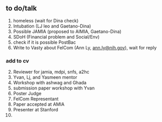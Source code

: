 ## to do/talk

1. homeless (wait for Dina check)
2. Intubation (LJ leo and Gaetano-Dina)
3. Possible JAMIA (proposed to AIMIA, Gaetano-Dina)
4. SDoH (Financial problem and Social/Env)
5. check if it is possible PostBac
6. Write to Vasty about FelCom (Ann Ly, ann.ly@nih.gov), wait for reply 

### add to cv
2. Reviewer for jamia, mdpi, snfs, a2hc
3. Yvan, Lj, and Yasmeen mentor
4. Workshop with ashwag and Ghada
5. submission paper workshop with Yvan
6. Poster Judge 
7. FelCom Representant 
8. Paper accepted at AMIA
9. Presenter at Stanford 
10. 